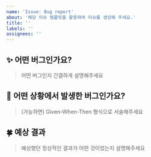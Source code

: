 ```yaml
---
name: 'Issue: Bug report'
about: '해당 이슈 템플릿을 활용하여 이슈를 생성해 주세요.'
title: ''
labels: ''
assignees: ''
---
```


## ✨ 어떤 버그인가요?

> 어떤 버그인지 간결하게 설명해주세요

## 📌 어떤 상황에서 발생한 버그인가요?

> (가능하면) Given-When-Then 형식으로 서술해주세요

## 🍀 예상 결과

> 예상했던 정상적인 결과가 어떤 것이었는지 설명해주세요
